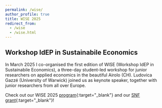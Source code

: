```yaml
---
permalink: /wise/
author_profile: true
title: WISE 2025
redirect_from:
  - /wise
  - /wise.html
---
```

## Workshop IdEP in Sustainabile Economics

In March 2025 I co-organised the first edition of WISE (Workshop IdEP in Sustainabile Economics), a three-day student-led workshop for junior researchers on applied economics in the beautiful Airolo (CH). Ludovica Gazzé (University of Warwick) joined us as keynote speaker, together with junior researchers from all over Europe.
  
Check out our WISE 2025 [program](https://www.usi.ch/it/feeds/30071){:target="_blank"} and our [SNF grant](https://data.snf.ch/grants/grant/232488){:target="_blank"}!
